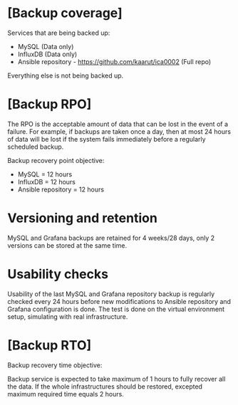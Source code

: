 <h1>[Backup coverage]</h1>

Services that are being backed up:
+ MySQL (Data only)
+ InfluxDB (Data only)
+ Ansible repository - https://github.com/kaarut/ica0002 (Full repo)

Everything else is not being backed up.

<h1>[Backup RPO]</h1>
The RPO is the acceptable amount of data that can be lost in the event of a failure. For example, if backups are taken once a day, then at most 24 hours of data will be lost if the system fails immediately before a regularly scheduled backup.

Backup recovery point objective:
+ MySQL = 12 hours
+ InfluxDB = 12 hours
+ Ansible repository = 12 hours

<h1>Versioning and retention</h1>
MySQL and Grafana backups are retained for 4 weeks/28 days, only 2 versions can be stored at the same time.

<h1>Usability checks</h1>
Usability of the last MySQL and Grafana repository backup is regularly checked every 24 hours before new modifications to Ansible repository and Grafana configuration is done. The test is done on the virtual environment setup, simulating with real infrastructure. 

<!-- <h1>Restoration criteria</h1>
... -->

<h1>[Backup RTO]</h1>

Backup recovery time objective:

Backup service is expected to take maximum of 1 hours to fully recover all the data. If the whole infrastructures should be restored, excepted maximum required time equals 2 hours.
